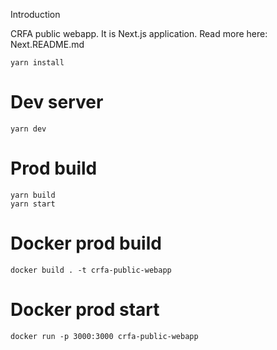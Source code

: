 Introduction

CRFA public webapp. It is Next.js application. Read more here: Next.README.md

```
yarn install
```

# Dev server
```
yarn dev
```

# Prod build
```
yarn build
yarn start
```

# Docker prod build
```
docker build . -t crfa-public-webapp
```

# Docker prod start
```
docker run -p 3000:3000 crfa-public-webapp
```
